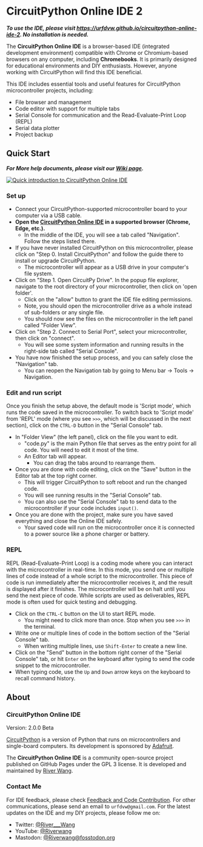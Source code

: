 # CircuitPython Online IDE 2

***To use the IDE, please visit https://urfdvw.github.io/circuitpython-online-ide-2. No installation is needed.***

The **CircuitPython Online IDE** is a browser-based IDE (integrated development environment) compatible with Chrome or Chromium-based browsers on any computer, including **Chromebooks**. 
It is primarily designed for educational environments and DIY enthusiasts.
However, anyone working with CircuitPython will find this IDE beneficial.

This IDE includes essential tools and useful features for CircuitPython microcontroller projects, including:
- File browser and management
- Code editor with support for multiple tabs
- Serial Console for communication and the Read-Evaluate-Print Loop (REPL)
- Serial data plotter
- Project backup


## Quick Start

***For More help documents, please visit our [Wiki page](https://github.com/urfdvw/circuitpython-online-ide-2/wiki/).***

[![Quick introduction to CircuitPython Online IDE](https://img.youtube.com/vi/kq554m21G4A/0.jpg)](https://www.youtube.com/watch?v=kq554m21G4A)

### Set up
- Connect your CircuitPython-supported microcontroller board to your computer via a USB cable.
- **Open the [CircuitPython Online IDE](https://urfdvw.github.io/circuitpython-online-ide-2/) in a supported browser (Chrome, Edge, etc.).**
    - In the middle of the IDE, you will see a tab called "Navigation". Follow the steps listed there.
- If you have never installed CircuitPython on this microcontroller, please click on "Step 0. Install CircuitPython" and follow the guide there to install or upgrade CircuitPython.
    - The microcontroller will appear as a USB drive in your computer's file system.
- Click on "Step 1. Open CircuitPy Drive". In the popup file explorer, navigate to the root directory of your microcontroller, then click on 'open folder'.
    - Click on the "allow" button to grant the IDE file editing permissions.
    - Note, you should open the microcontroller drive as a whole instead of sub-folders or any single file.
    - You should now see the files on the microcontroller in the left panel called "Folder View".
- Click on "Step 2. Connect to Serial Port", select your microcontroller, then click on "connect".
    - You will see some system information and running results in the right-side tab called "Serial Console".
- You have now finished the setup process, and you can safely close the "Navigation" tab.
    - You can reopen the Navigation tab by going to Menu bar -> Tools -> Navigation.

### Edit and run script
Once you finish the setup above, the default mode is 'Script mode', which runs the code saved in the microcontroller. To switch back to 'Script mode' from 'REPL' mode (where you see `>>>`, which will be discussed in the next section), click on the `CTRL-D` button in the "Serial Console" tab.

- In "Folder View" (the left panel), click on the file you want to edit.
    - "code.py" is the main Python file that serves as the entry point for all code. You will need to edit it most of the time.
    - An Editor tab will appear.
        - You can drag the tabs around to rearrange them.
- Once you are done with code editing, click on the "Save" button in the Editor tab at the top right corner.
    - This will trigger CircuitPython to soft reboot and run the changed code.
    - You will see running results in the "Serial Console" tab.
    - You can also use the "Serial Console" tab to send data to the microcontroller if your code includes `input()`.
- Once you are done with the project, make sure you have saved everything and close the Online IDE safely.
    - Your saved code will run on the microcontroller once it is connected to a power source like a phone charger or battery.

### REPL

REPL (Read-Evaluate-Print Loop) is a coding mode where you can interact with the microcontroller in real-time. In this mode, you send one or multiple lines of code instead of a whole script to the microcontroller. This piece of code is run immediately after the microcontroller receives it, and the result is displayed after it finishes. The microcontroller will be on halt until you send the next piece of code. While scripts are used as deliverables, REPL mode is often used for quick testing and debugging.

- Click on the `CTRL-C` button on the UI to start REPL mode.
    - You might need to click more than once. Stop when you see `>>>` in the terminal.
- Write one or multiple lines of code in the bottom section of the "Serial Console" tab.
    - When writing multiple lines, use `Shift-Enter` to create a new line.
- Click on the "Send" button in the bottom right corner of the "Serial Console" tab, or hit `Enter` on the keyboard after typing to send the code snippet to the microcontroller.
- When typing code, use the `Up` and `Down` arrow keys on the keyboard to recall command history.


## About

### CircuitPython Online IDE

Version: 2.0.0 Beta

[CircuitPython](https://circuitpython.org/) is a version of Python that runs on microcontrollers and single-board computers. Its development is sponsored by [Adafruit](https://www.adafruit.com/).

The **CircuitPython Online IDE** is a community open-source project published on GitHub Pages under the GPL 3 license. It is developed and maintained by [River Wang](https://github.com/urfdvw).

### Contact Me

For IDE feedback, please check [Feedback and Code Contribution](https://github.com/urfdvw/circuitpython-online-ide-2/wiki/Feedback-and-Code-Contribution). For other communications, please send an email to `urfdvw@gmail.com`. For the latest updates on the IDE and my DIY projects, please follow me on:

-   Twitter: [@River\_\_\_Wang](https://twitter.com/River___Wang)
-   YouTube: [@Riverwang](https://www.youtube.com/channel/UCeunCRTBkjHWynMl4I4le_A)
-   Mastodon: [@Riverwang@fosstodon.org](https://fosstodon.org/@Riverwang)
